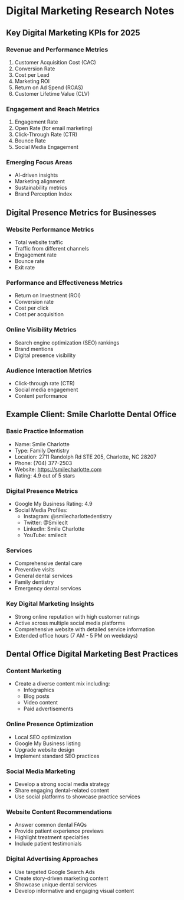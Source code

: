 # Digital Marketing Research Notes

## Key Digital Marketing KPIs for 2025

### Revenue and Performance Metrics
1. Customer Acquisition Cost (CAC)
2. Conversion Rate
3. Cost per Lead
4. Marketing ROI
5. Return on Ad Spend (ROAS)
6. Customer Lifetime Value (CLV)

### Engagement and Reach Metrics
1. Engagement Rate
2. Open Rate (for email marketing)
3. Click-Through Rate (CTR)
4. Bounce Rate
5. Social Media Engagement

### Emerging Focus Areas
- AI-driven insights
- Marketing alignment
- Sustainability metrics
- Brand Perception Index

## Digital Presence Metrics for Businesses

### Website Performance Metrics
- Total website traffic
- Traffic from different channels
- Engagement rate
- Bounce rate
- Exit rate

### Performance and Effectiveness Metrics
- Return on Investment (ROI)
- Conversion rate
- Cost per click
- Cost per acquisition

### Online Visibility Metrics
- Search engine optimization (SEO) rankings
- Brand mentions
- Digital presence visibility

### Audience Interaction Metrics
- Click-through rate (CTR)
- Social media engagement
- Content performance

## Example Client: Smile Charlotte Dental Office

### Basic Practice Information
- Name: Smile Charlotte
- Type: Family Dentistry
- Location: 2711 Randolph Rd STE 205, Charlotte, NC 28207
- Phone: (704) 377-2503
- Website: https://smilecharlotte.com
- Rating: 4.9 out of 5 stars

### Digital Presence Metrics
- Google My Business Rating: 4.9
- Social Media Profiles:
  - Instagram: @smilecharlottedentistry
  - Twitter: @Smileclt
  - LinkedIn: Smile Charlotte
  - YouTube: smileclt

### Services
- Comprehensive dental care
- Preventive visits
- General dental services
- Family dentistry
- Emergency dental services

### Key Digital Marketing Insights
- Strong online reputation with high customer ratings
- Active across multiple social media platforms
- Comprehensive website with detailed service information
- Extended office hours (7 AM - 5 PM on weekdays)

## Dental Office Digital Marketing Best Practices

### Content Marketing
- Create a diverse content mix including:
  - Infographics
  - Blog posts
  - Video content
  - Paid advertisements

### Online Presence Optimization
- Local SEO optimization
- Google My Business listing
- Upgrade website design
- Implement standard SEO practices

### Social Media Marketing
- Develop a strong social media strategy
- Share engaging dental-related content
- Use social platforms to showcase practice services

### Website Content Recommendations
- Answer common dental FAQs
- Provide patient experience previews
- Highlight treatment specialties
- Include patient testimonials

### Digital Advertising Approaches
- Use targeted Google Search Ads
- Create story-driven marketing content
- Showcase unique dental services
- Develop informative and engaging visual content